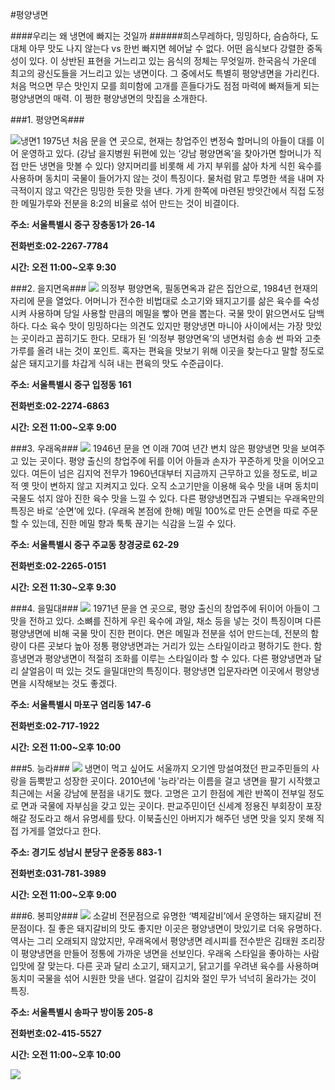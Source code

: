 #평양냉면 

####우리는 왜 냉면에 빠지는 것일까
######희스무레하다, 밍밍하다, 슴슴하다, 도대체 아무 맛도 나지 않는다 vs 한번 빠지면 헤어날 수 없다. 어떤 음식보다 강렬한 중독성이 있다. 이 상반된 표현을 거느리고 있는 음식의 정체는 무엇일까. 한국음식 가운데 최고의 광신도들을 거느리고 있는 냉면이다. 그 중에서도 특별히 평양냉면을 가리킨다. 처음 먹으면 무슨 맛인지 모를 희미함에 고개를 흔들다가도 점점 마력에 빠져들게 되는 평양냉면의 매력. 이 쩡한 평양냉면의 맛집을 소개한다.




###1. 평양면옥###

![냉면1](http://photo.yap.place/photo_viewer/201612_57H2xViueAXA0SHS27Zl_6_bdLzNGwbl1w-a2ZdTiLRbSLsSK1N-vslbE1NM5jiu/장충동_평양면옥.JPG?type=sth720_q50)
1975년 처음 문을 연 곳으로, 현재는 창업주인 변정숙 할머니의 아들이 대를 이어 운영하고 있다. (강남 을지병원 뒤편에 있는 ‘강남 평양면옥’을 찾아가면 할머니가 직접 만든 냉면을 맛볼 수 있다) 양지머리를 비롯해 세 가지 부위를 삶아 차게 식힌 육수를 사용하며 동치미 국물이 들어가지 않는 것이 특징이다. 물처럼 맑고 투명한 색을 내며 자극적이지 않고 약간은 밍밍한 듯한 맛을 낸다. 가게 한쪽에 마련된 방앗간에서 직접 도정한 메밀가루와 전분을 8:2의 비율로 섞어 만드는 것이 비결이다.

**주소: 서울특별시 중구 장충동1가 26-14**

**전화번호:02-2267-7784**

**시간: 오전 11:00~오후 9:30**


###2. 을지면옥###
![](http://photo.yap.place/photo_viewer/201612_cFW9gYoz0rXA0SHS27Zl_3zw2FlOf-ZjWqcUHCeTrz_DqjvheuQ71A/을지면옥.jpg?type=sth720_q50)
의정부 평양면옥, 필동면옥과 같은 집안으로, 1984년 현재의 자리에 문을 열었다. 어머니가 전수한 비법대로 소고기와 돼지고기를 삶은 육수를 숙성시켜 사용하며 당일 사용할 만큼의 메밀을 빻아 면을 뽑는다. 국물 맛이 맑으면서도 담백하다. 다소 육수 맛이 밍밍하다는 의견도 있지만 평양냉면 마니아 사이에서는 가장 맛있는 곳이라고 꼽히기도 한다. 모태가 된 ‘의정부 평양면옥’의 냉면처럼 송송 썬 파와 고춧가루를 올려 내는 것이 포인트. 혹자는 편육을 맛보기 위해 이곳을 찾는다고 말할 정도로 삶은 돼지고기를 차갑게 식혀 내는 편육의 맛도 수준급이다.

**주소: 서울특별시 중구 입정동 161**

**전화번호:02-2274-6863**

**시간: 오전 11:00~오후 9:00**


###3. 우래옥###
![](http://photo.yap.place/photo_viewer/201612_xaRHJ9PoteDA0SHS27Zl_wG7_sX5Xj8gkhvZV4SUJNI/우래옥.JPG?type=sth720_q50)
1946년 문을 연 이래 70여 년간 변치 않은 평양냉면 맛을 보여주고 있는 곳이다. 평양 출신의 창업주에 뒤를 이어 아들과 손자가 꾸준하게 맛을 이어오고 있다. 여든이 넘은 김지억 전무가 1960년대부터 지금까지 근무하고 있을 정도로, 비교적 옛 맛이 변하지 않고 지켜지고 있다. 오직 소고기만을 이용해 육수 맛을 내며 동치미 국물도 섞지 않아 진한 육수 맛을 느낄 수 있다. 다른 평양냉면집과 구별되는 우래옥만의 특징은 바로 ‘순면’에 있다. (우래옥 본점에 한해) 메밀 100%로 만든 순면을 따로 주문할 수 있는데, 진한 메밀 향과 툭툭 끊기는 식감을 느낄 수 있다.

**주소: 서울특별시 중구 주교동 창경궁로 62-29**

**전화번호:02-2265-0151**

**시간: 오전 11:30~오후 9:30**

###4. 을밀대###
![](http://photo.yap.place/photo_viewer/201612_afHbvFVTkOrA0SHS27Zl_05Ijh2Vywlw9oUWUNQ3wTs/을밀대.jpg?type=sth720_q50)
1971년 문을 연 곳으로, 평양 출신의 창업주에 뒤이어 아들이 그 맛을 전하고 있다. 소뼈를 진하게 우린 육수에 과일, 채소 등을 넣는 것이 특징이며 다른 평양냉면에 비해 국물 맛이 진한 편이다. 면은 메밀과 전분을 섞어 만드는데, 전분의 함량이 다른 곳보다 높아 정통 평양냉면과는 거리가 있는 스타일이라고 평하기도 한다. 함흥냉면과 평양냉면이 적절히 조화를 이루는 스타일이라 할 수 있다. 다른 평양냉면과 달리 살얼음이 떠 있는 것도 을밀대만의 특징이다. 평양냉면 입문자라면 이곳에서 평양냉면을 시작해보는 것도 좋겠다.

**주소: 서울특별시 마포구 염리동 147-6**

**전화번호:02-717-1922**

**시간: 오전 11:00~오후 10:00**

###5. 능라###
![](http://i2.wp.com/bluexmas.com/wp/wp-content/uploads/2015/07/IMG_7227.jpg?w=1024)
냉면이 먹고 싶어도 서울까지 오기엔 망설여졌던 판교주민들의 사랑을 듬뿍받고 성장한 곳이다. 2010년에 '능라'라는 이름을 걸고 냉면을 팔기 시작했고 최근에는 서울 강남에 분점을 내기도 했다. 고명은 고기 한점에 계란 반쪽이 전부일 정도로 면과 국물에 자부심을 갖고 있는 곳이다. 판교주민이던 신세계 정용진 부회장이 포장해갈 정도라고 해서 유명세를 탔다. 이북출신인 아버지가 해주던 냉면 맛을 잊지 못해 직접 가게를 열었다고 한다.

**주소: 경기도 성남시 분당구 운중동 883-1**

**전화번호:031-781-3989**

**시간: 오전 11:00~오후 9:00**

###6. 봉피양###
![](http://photo.yap.place/photo_viewer/201612_MNQwl3k_wCrA0SHS27Zl_xy-3yaX5bAUPGecKVlDHQI/봉피양.JPG?type=sth720_q50)
소갈비 전문점으로 유명한 ‘벽제갈비’에서 운영하는 돼지갈비 전문점이다. 질 좋은 돼지갈비의 맛도 좋지만 이곳은 평양냉면이 맛있기로 더욱 유명하다. 역사는 그리 오래되지 않았지만, 우래옥에서 평양냉면 레시피를 전수받은 김태원 조리장이 평양냉면을 만들어 정통에 가까운 냉면을 선보인다. 우래옥 스타일을 좋아하는 사람 입맛에 잘 맞는다. 다른 곳과 달리 소고기, 돼지고기, 닭고기를 우려낸 육수를 사용하며 동치미 국물을 섞어 시원한 맛을 낸다. 얼갈이 김치와 절인 무가 넉넉히 올라가는 것이 특징.

**주소: 서울특별시 송파구 방이동 205-8**

**전화번호:02-415-5527**

**시간: 오전 11:00~오후 10:00**

![](http://file2.nocutnews.co.kr/newsroom/image/2016/07/01/20160701180339205373.jpg)